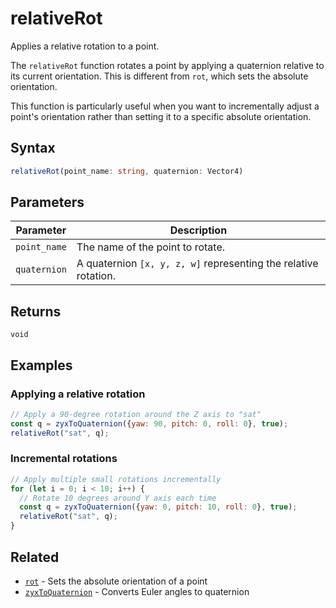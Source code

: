 # relativeRot

Applies a relative rotation to a point.

The `relativeRot` function rotates a point by applying a quaternion relative to
its current orientation. This is different from `rot`, which sets the absolute
orientation.

This function is particularly useful when you want to incrementally adjust a
point's orientation rather than setting it to a specific absolute orientation.

## Syntax

```typescript
relativeRot(point_name: string, quaternion: Vector4)
```

## Parameters

| Parameter     | Description                                                    |
|---------------|----------------------------------------------------------------|
| `point_name`  | The name of the point to rotate.                               |
| `quaternion`  | A quaternion `[x, y, z, w]` representing the relative rotation.|

## Returns

`void`

## Examples

### Applying a relative rotation

```javascript
// Apply a 90-degree rotation around the Z axis to "sat"
const q = zyxToQuaternion({yaw: 90, pitch: 0, roll: 0}, true);
relativeRot("sat", q);
```

### Incremental rotations

```javascript
// Apply multiple small rotations incrementally
for (let i = 0; i < 10; i++) {
  // Rotate 10 degrees around Y axis each time
  const q = zyxToQuaternion({yaw: 0, pitch: 10, roll: 0}, true);
  relativeRot("sat", q);
}
```

## Related

- [`rot`](/dsl/commands/rot) - Sets the absolute orientation of a point
- [`zyxToQuaternion`](/dsl/commands/zyxToQuaternion) - Converts Euler angles to quaternion
